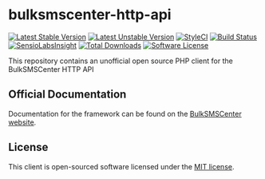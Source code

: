 # bulksmscenter-http-api

[![Latest Stable Version](https://poser.pugx.org/sevenymedia/bulksmscenter-http-api/v/stable.svg)](https://packagist.org/packages/sevenymedia/bulksmscenter-http-api)
[![Latest Unstable Version](https://poser.pugx.org/sevenymedia/bulksmscenter-http-api/v/unstable.svg)](https://packagist.org/packages/sevenymedia/bulksmscenter-http-api)
[![StyleCI](https://styleci.io/repos/53659964/shield?style=flat)](https://styleci.io/repos/53659964)
[![Build Status](https://img.shields.io/travis/sevenymedia/bulksmscenter-http-api.svg)](https://packagist.org/packages/sevenymedia/bulksmscenter-http-api)
[![SensioLabsInsight](https://img.shields.io/sensiolabs/i/3e88b997-922a-4870-8502-6650dd7e647d.svg)](https://insight.sensiolabs.com/projects/3498f336-4466-47c0-9209-87130710af90)
[![Total Downloads](https://img.shields.io/packagist/dt/sevenymedia/bulksmscenter-http-api.svg)](https://packagist.org/packages/sevenymedia/bulksmscenter-http-api)
[![Software License](https://img.shields.io/packagist/l/sevenymedia/bulksmscenter-http-api.svg)](LICENSE.md)

This repository contains an unofficial open source PHP client for the BulkSMSCenter HTTP API

## Official Documentation

Documentation for the framework can be found on the [BulkSMSCenter website](https://www.bulksmscenter.nl/informatie/verzendopties/).

## License

This client is open-sourced software licensed under the [MIT license](http://opensource.org/licenses/MIT).
